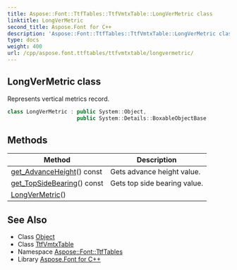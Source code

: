 ```yaml
---
title: Aspose::Font::TtfTables::TtfVmtxTable::LongVerMetric class
linktitle: LongVerMetric
second_title: Aspose.Font for C++
description: 'Aspose::Font::TtfTables::TtfVmtxTable::LongVerMetric class. Represents vertical metrics record in C++.'
type: docs
weight: 400
url: /cpp/aspose.font.ttftables/ttfvmtxtable/longvermetric/
---
```

## LongVerMetric class


Represents vertical metrics record.

```cpp
class LongVerMetric : public System::Object,
                      public System::Details::BoxableObjectBase
```

## Methods

| Method | Description |
| --- | --- |
| [get_AdvanceHeight](./get_advanceheight/)() const | Gets advance height value. |
| [get_TopSideBearing](./get_topsidebearing/)() const | Gets top side bearing value. |
| [LongVerMetric](./longvermetric/)() |  |
## See Also

* Class [Object](../../../system/object/)
* Class [TtfVmtxTable](../)
* Namespace [Aspose::Font::TtfTables](../../)
* Library [Aspose.Font for C++](../../../)
